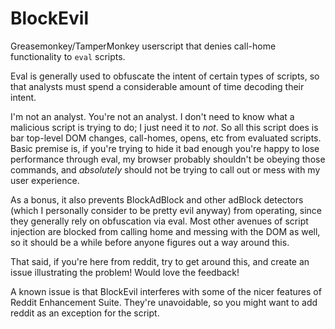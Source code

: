 # BlockEvil

Greasemonkey/TamperMonkey userscript that denies call-home functionality to `eval` scripts.

Eval is generally used to obfuscate the intent of certain types of scripts, so that analysts must spend a considerable amount of time decoding their intent.

I'm not an analyst.  You're not an analyst.  I don't need to know what a malicious script is trying to do; I just need it to _not_.  So all this script does is bar top-level DOM changes, call-homes, opens, etc from evaluated scripts.  Basic premise is, if you're trying to hide it bad enough you're happy to lose performance through eval, my browser probably shouldn't be obeying those commands, and _absolutely_ should not be trying to call out or mess with my user experience.

As a bonus, it also prevents BlockAdBlock and other adBlock detectors (which I personally consider to be pretty evil anyway) from operating, since they generally rely on obfuscation via eval.  Most other avenues of script injection are blocked from calling home and messing with the DOM as well, so it should be a while before anyone figures out a way around this.

That said, if you're here from reddit, try to get around this, and create an issue illustrating the problem!  Would love the feedback!

A known issue is that BlockEvil interferes with some of the nicer features of Reddit Enhancement Suite.  They're unavoidable, so you might want to add reddit as an exception for the script.
